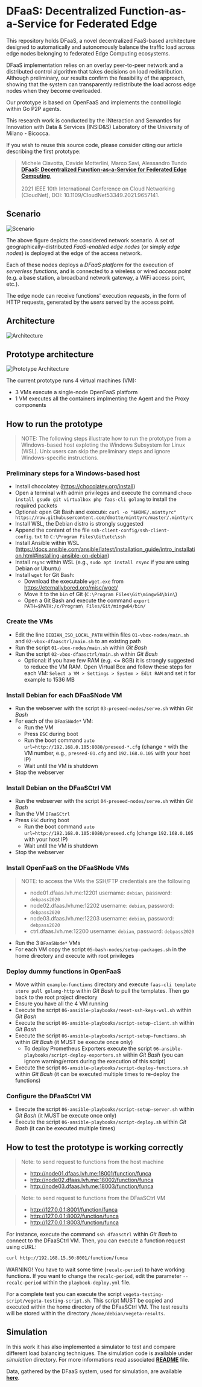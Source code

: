 # DFaaS: Decentralized Function-as-a-Service for Federated Edge 
This repository holds DFaaS, a novel decentralized FaaS-based architecture designed to automatically and autonomously balance the traffic load across edge nodes belonging to federated Edge Computing ecosystems.

DFaaS implementation relies on an overlay peer-to-peer network and a distributed control algorithm that takes decisions on load redistribution. Although preliminary, our results confirm the feasibility of the approach, showing that the system can transparently redistribute the load across edge nodes when they become overloaded.

Our prototype is based on OpenFaaS and implements the control logic within Go P2P agents.

This research work is conducted by the INteraction and SemantIcs for Innovation with Data & Services (INSID&S) Laboratory of the University of Milano - Bicocca.

If you wish to reuse this source code, please consider citing our article describing the first prototype:

> Michele Ciavotta, Davide Motterlini, Marco Savi, Alessandro Tundo <br>
> [**DFaaS: Decentralized Function-as-a-Service for Federated Edge Computing**](https://doi.org/10.1109/CloudNet53349.2021.9657141), <br>	
> 2021 IEEE 10th International Conference on Cloud Networking (CloudNet), DOI: 10.1109/CloudNet53349.2021.9657141.

## Scenario

![Scenario](images/Scenario-crop.png)

The above figure depicts the considered network scenario. A set of geographically-distributed _FaaS-enabled edge nodes_ (or simply _edge nodes_) is deployed at the edge of the access network. 

Each of these nodes deploys a _DFaaS platform_ for the execution of _serverless functions_, and is connected to a wireless or wired _access point_ (e.g. a base station, a broadband network gateway, a WiFi access point, etc.).

The edge node can receive functions' execution _requests_, in the form of HTTP requests, generated by the _users_ served by the access point.

## Architecture

![Architecture](images/Arch-crop.png)

## Prototype architecture

![Prototype Architecture](images/prototype.png)

The current prototype runs 4 virtual machines (VM):

- 3 VMs execute a single-node OpenFaaS platform
- 1 VM executes all the containers implmenting the Agent and the Proxy components

## How to run the prototype

> NOTE: The following steps illustrate how to run the prototype from a Windows-based host exploting the Windows Subsystem for Linux (WSL). Unix users can skip the preliminary steps and ignore Windows-specific instructions.

### Preliminary steps for a Windows-based host

- Install chocolatey (https://chocolatey.org/install)
- Open a terminal with admin privileges and execute the command `choco install gsudo git virtualbox php faas-cli golang` to install the required packets
- Optional: open Git Bash and execute: `curl -o "$HOME/.minttyrc" https://raw.githubusercontent.com/dmotte/minttyrc/master/.minttyrc`
- Install WSL, the Debian distro is strongly suggested
- Append the content of the file `ssh-client-config/ssh-client-config.txt` to `C:\Program Files\Git\etc\ssh`
- Install Ansible within WSL (https://docs.ansible.com/ansible/latest/installation_guide/intro_installation.html#installing-ansible-on-debian)
- Install `rsync` within WSL (e.g., `sudo apt install rsync` if you are using Debian or Ubuntu)
- Install `wget` for Git Bash:
  - Download the executable `wget.exe` from https://eternallybored.org/misc/wget/
  - Move it to the `bin` of Git (`C:\Program Files\Git\mingw64\bin\`)
  - Open a Git Bash and execute the command `export PATH=$PATH:/c/Program\ Files/Git/mingw64/bin/`

### Create the VMs

- Edit the line `DEBIAN_ISO_LOCAL_PATH` within files `01-vbox-nodes/main.sh` and `02-vbox-dfaasctrl/main.sh` to an existing path
- Run the script `01-vbox-nodes/main.sh` within *Git Bash*
- Run the script `02-vbox-dfaasctrl/main.sh` within *Git Bash*
  - Optional: if you have few RAM (e.g. <= 8GB) it is strongly suggested to reduce the VM RAM. Open Virtual Box and follow these steps for each VM: `Select a VM > Settings > System > Edit RAM` and set it for example to 1536 MB

### Install Debian for each DFaaSNode VM

- Run the webserver with the script `03-preseed-nodes/serve.sh` within *Git Bash*
- For each of the `DFaaSNode*` VM:
  - Run the VM
  - Press `ESC` during boot
  - Run the boot command `auto url=http://192.168.0.105:8080/preseed-*.cfg` (change `*` with the VM number, e.g., `preseed-01.cfg` and `192.168.0.105` with your host IP)
  - Wait until the VM is shutdown
- Stop the webserver

### Install Debian on the DFaaSCtrl VM

- Run the webserver with the script `04-preseed-nodes/serve.sh` within *Git Bash*
- Run the VM `DFaaSCtrl`
- Press `ESC` during boot
  - Run the boot command `auto url=http://192.168.0.105:8080/preseed.cfg` (change `192.168.0.105` with your host IP)
  - Wait until the VM is shutdown
- Stop the webserver

### Install OpenFaaS on the DFaaSNode VMs

> NOTE: to access the VMs the SSH/FTP credentials are the following
> - node01.dfaas.lvh.me:12201 username: `debian`, password: `debpass2020`
> - node02.dfaas.lvh.me:12202 username: `debian`, password: `debpass2020`
> - node03.dfaas.lvh.me:12203 username: `debian`, password: `debpass2020`
> - ctrl.dfaas.lvh.me:12200 username: `debian`, password: `debpass2020`

- Run the 3 `DFaaSNode*` VMs
- For each VM copy the script `05-bash-nodes/setup-packages.sh` in the home directory and execute with root privileges


### Deploy dummy functions in OpenFaaS
- Move within `example-functions` directory and execute `faas-cli template store pull golang-http` within *Git Bash* to pull the templates. Then go back to the root project directory
- Ensure you have all the 4 VM running
- Execute the script `06-ansible-playbooks/reset-ssh-keys-wsl.sh` within *Git Bash*
- Execute the script `06-ansible-playbooks/script-setup-client.sh` within *Git Bash*
- Execute the script `06-ansible-playbooks/script-setup-functions.sh` within *Git Bash* (it MUST be execute once only)
  - To deploy Prometheus Exporters execute the script `06-ansible-playbooks/script-deploy-exporters.sh` within *Git Bash* (you can ignore warning/errors during the execution of this script)
- Execute the script `06-ansible-playbooks/script-deploy-functions.sh` within *Git Bash* (it can be executed multiple times to re-deploy the functions)

### Configure the DFaaSCtrl VM

- Execute the script `06-ansible-playbooks/script-setup-server.sh` within *Git Bash* (it MUST be execute once only)
- Execute the script `06-ansible-playbooks/script-deploy.sh` within *Git Bash* (it can be executed multiple times)

## How to test the prototype is working correctly

> Note: to send request to functions from the host machine
> - http://node01.dfaas.lvh.me:18001/function/funca
> - http://node02.dfaas.lvh.me:18002/function/funca
> - http://node03.dfaas.lvh.me:18003/function/funca

> Note: to send request to functions from the DFaaSCtrl VM
> - http://127.0.0.1:8001/function/funca
> - http://127.0.0.1:8002/function/funca
> - http://127.0.0.1:8003/function/funca

For instance, execute the command `ssh dfaasctrl` within _Git Bash_ to connect to the DFaaSCtrl VM. Then, you can execute a function request using cURL:

```bash
curl http://192.168.15.50:8001/function/funca
```

WARNING! You have to wait some time (`recalc-period`) to have working functions. If you want to change the `recalc-period`, edit the parameter `--recalc-period` within the `playbook-deploy.yml` file.

For a complete test you can execute the script `vegeta-testing-script/vegeta-testing-script.sh`. This script MUST be copied and executed within the home directory of the DFaaSCtrl VM. The test results will be stored within the directory `/home/debian/vegeta-results`.

## Simulation

In this work it has also implemented a simulator to test and compare different load balancing techniques. The simulation code is available under _simulation_ directory. For more informations read associated [**README**](simulation/README.md) file.

Data, gathered by the DFaaS system, used for simulation, are available [**here**](data/).
